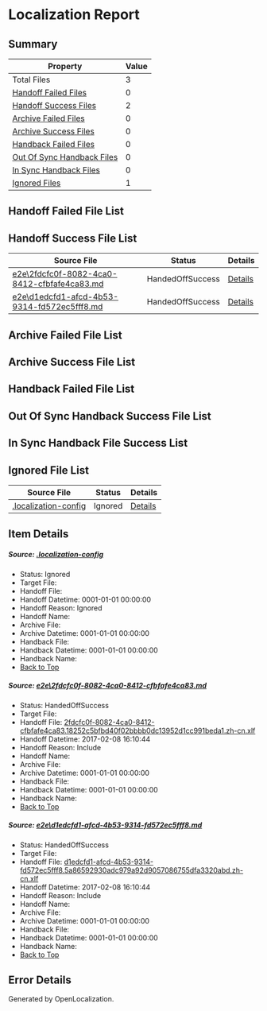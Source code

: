 # <a name='report-top'></a> Localization Report

## Summary
 Property | Value 
 -------- | ----- 
 Total Files | 3
[ Handoff Failed Files ](#handoff-failed-list)| 0
[ Handoff Success Files ](#handoff-success-list)| 2
[ Archive Failed Files ](#archive-failed-list)| 0
[ Archive Success Files ](#archive-success-list)| 0
[ Handback Failed Files ](#handback-failed-list)| 0
[ Out Of Sync Handback Files ](#outofsync-handback-success-list)| 0
[ In Sync Handback Files ](#insync-handback-success-list)| 0
[ Ignored Files ](#ignored-list)| 1

## <a name='handoff-failed-list'></a> Handoff Failed File List

## <a name='handoff-success-list'></a> Handoff Success File List
 Source File | Status | Details 
 ----------- | ------ | ------- 
 [e2e\2fdcfc0f-8082-4ca0-8412-cfbfafe4ca83.md](https://github.com/OpenLocalizationTestOrg/ol-test0/blob/3832a1a6958d2ee0826648de8d665a06bd51d151/e2e/2fdcfc0f-8082-4ca0-8412-cfbfafe4ca83.md) | HandedOffSuccess | [Details](#ec3b12bcfda8e9460890281d0c4c213f2c07443c1)
 [e2e\d1edcfd1-afcd-4b53-9314-fd572ec5fff8.md](https://github.com/OpenLocalizationTestOrg/ol-test0/blob/3832a1a6958d2ee0826648de8d665a06bd51d151/e2e/d1edcfd1-afcd-4b53-9314-fd572ec5fff8.md) | HandedOffSuccess | [Details](#77d65ccac57053929c2c358b112bc1c9dbd30d732)

## <a name='archive-failed-list'></a> Archive Failed File List

## <a name='archive-success-list'></a> Archive Success File List

## <a name='handback-failed-list'></a> Handback Failed File List

## <a name='outofsync-handback-success-list'></a> Out Of Sync Handback Success File List

## <a name='insync-handback-success-list'></a> In Sync Handback File Success List

## <a name='ignored-list'></a> Ignored File List
 Source File | Status | Details 
 ----------- | ------ | ------- 
 [.localization-config](https://github.com/OpenLocalizationTestOrg/ol-test0/blob/3832a1a6958d2ee0826648de8d665a06bd51d151/.localization-config) | Ignored | [Details](#cb0632cf59c1387fc1742bfb9fa3c47f87e2e5c90)

## Item Details
##### <a name='cb0632cf59c1387fc1742bfb9fa3c47f87e2e5c90'></a> Source: [.localization-config](https://github.com/OpenLocalizationTestOrg/ol-test0/blob/3832a1a6958d2ee0826648de8d665a06bd51d151/.localization-config)
* Status: Ignored
* Target File: 
* Handoff File: 
* Handoff Datetime: 0001-01-01 00:00:00
* Handoff Reason: Ignored
* Handoff Name: 
* Archive File: 
* Archive Datetime: 0001-01-01 00:00:00
* Handback File: 
* Handback Datetime: 0001-01-01 00:00:00
* Handback Name: 
* [Back to Top](#report-top)

##### <a name='ec3b12bcfda8e9460890281d0c4c213f2c07443c1'></a> Source: [e2e\2fdcfc0f-8082-4ca0-8412-cfbfafe4ca83.md](https://github.com/OpenLocalizationTestOrg/ol-test0/blob/3832a1a6958d2ee0826648de8d665a06bd51d151/e2e/2fdcfc0f-8082-4ca0-8412-cfbfafe4ca83.md)
* Status: HandedOffSuccess
* Target File: 
* Handoff File: [2fdcfc0f-8082-4ca0-8412-cfbfafe4ca83.18252c5bfbd40f02bbbb0dc13952d1cc991beda1.zh-cn.xlf](https://github.com/OpenLocalizationTestOrg/ol-test0-handoff/blob/045289b403f6fced451c7735a750823231476759/ol-handoff/OpenLocalizationTestOrg/ol-test0-zhcn/shujia/ht/2fdcfc0f-8082-4ca0-8412-cfbfafe4ca83.18252c5bfbd40f02bbbb0dc13952d1cc991beda1.zh-cn.xlf)
* Handoff Datetime: 2017-02-08 16:10:44
* Handoff Reason: Include
* Handoff Name: 
* Archive File: 
* Archive Datetime: 0001-01-01 00:00:00
* Handback File: 
* Handback Datetime: 0001-01-01 00:00:00
* Handback Name: 
* [Back to Top](#report-top)

##### <a name='77d65ccac57053929c2c358b112bc1c9dbd30d732'></a> Source: [e2e\d1edcfd1-afcd-4b53-9314-fd572ec5fff8.md](https://github.com/OpenLocalizationTestOrg/ol-test0/blob/3832a1a6958d2ee0826648de8d665a06bd51d151/e2e/d1edcfd1-afcd-4b53-9314-fd572ec5fff8.md)
* Status: HandedOffSuccess
* Target File: 
* Handoff File: [d1edcfd1-afcd-4b53-9314-fd572ec5fff8.5a86592930adc979a92d9057086755dfa3320abd.zh-cn.xlf](https://github.com/OpenLocalizationTestOrg/ol-test0-handoff/blob/045289b403f6fced451c7735a750823231476759/ol-handoff/OpenLocalizationTestOrg/ol-test0-zhcn/shujia/ht/d1edcfd1-afcd-4b53-9314-fd572ec5fff8.5a86592930adc979a92d9057086755dfa3320abd.zh-cn.xlf)
* Handoff Datetime: 2017-02-08 16:10:44
* Handoff Reason: Include
* Handoff Name: 
* Archive File: 
* Archive Datetime: 0001-01-01 00:00:00
* Handback File: 
* Handback Datetime: 0001-01-01 00:00:00
* Handback Name: 
* [Back to Top](#report-top)


## Error Details

Generated by OpenLocalization.
